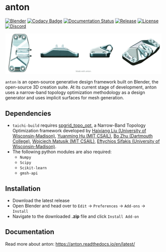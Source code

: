 # anton
[![Blender](https://img.shields.io/badge/Blender-2.80%2B-orange)](https://www.blender.org/)
[![Codacy Badge](https://app.codacy.com/project/badge/Grade/e0da62cdb7bc499b95bf70c18e8013cd)](https://www.codacy.com?utm_source=github.com&amp;utm_medium=referral&amp;utm_content=blender-for-science/anton&amp;utm_campaign=Badge_Grade)
[![Documentation Status](https://readthedocs.org/projects/anton/badge/?version=latest)](https://anton.readthedocs.io/en/latest/?badge=latest)
[![Release](https://img.shields.io/github/v/release/blender-for-science/anton)](https://github.com/blender-for-science/anton/releases)
[![License](https://img.shields.io/github/license/blender-for-science/blendmsh)](https://github.com/blender-for-science/anton/blob/master/LICENSE.md)
[![Discord](https://img.shields.io/discord/750488363571740747?color=738ADB&label=Discord&style=flat-square)](https://discord.gg/tpq7Yuv)

![anton](./GE.gif)

``anton`` is an open-source generative design framework built on Blender, the open-source 3D creation suite. At its current stage of development, anton uses a narrow-band topology optimization methodology as a design generator and uses implicit surfaces for mesh generation.

## Dependencies
* ``taichi-build`` requires [spgrid_topo_opt](https://github.com/imsenthur/spgrid_topo_opt), a Narrow-Band Topology Optimization framework developed by [Haixiang Liu (University of Wisconsin-Madison)](http://pages.cs.wisc.edu/~cslhxac/), [Yuanming Hu (MIT CSAIL)](http://taichi.graphics/me/), [Bo Zhu (Dartmouth College)](http://www.dartmouth.edu/~boolzhu/), [Wojciech Matusik (MIT CSAIL)](https://cdfg.csail.mit.edu/wojciech), [Eftychios Sifakis (University of Wisconsin-Madison)](http://pages.cs.wisc.edu/~sifakis/).
* The following python modules are also required:
    * ``Numpy``
    * ``Scipy``
    * ``Scikit-learn``
    * ``gmsh-api``

## Installation
* Download the latest release
* Open Blender and head over to ``Edit`` -> ``Preferences`` -> ``Add-ons`` -> ``Install``
* Navigate to the downloaded **.zip** file and click ``Install Add-on``

## Documentation
Read more about anton: https://anton.readthedocs.io/en/latest/
